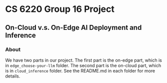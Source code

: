 # CS 6220 Group 16 Project 

## On-Cloud v.s. On-Edge AI Deployment and Inference

### About
We have two parts in our project. The first part is the on-edge part, which is in `edge_choose-your-llm` folder. The second part is the on-cloud part, which is in `cloud_inference` folder. See the README.md in each folder for more details.